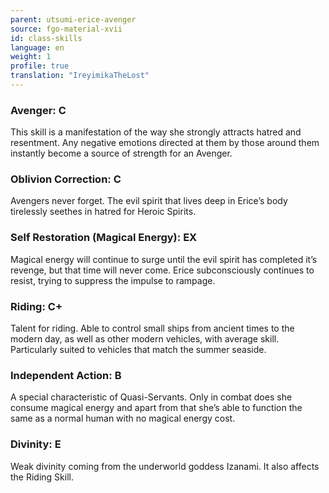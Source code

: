 ```yaml
---
parent: utsumi-erice-avenger
source: fgo-material-xvii
id: class-skills
language: en
weight: 1
profile: true
translation: "IreyimikaTheLost"
---
```


### Avenger: C

This skill is a manifestation of the way she strongly attracts hatred and resentment. Any negative emotions directed at them by those around them instantly become a source of strength for an Avenger.

### Oblivion Correction: C

Avengers never forget. The evil spirit that lives deep in Erice’s body tirelessly seethes in hatred for Heroic Spirits.

### Self Restoration (Magical Energy): EX

Magical energy will continue to surge until the evil spirit has completed it’s revenge, but that time will never come. Erice subconsciously continues to resist, trying to suppress the impulse to rampage.

### Riding: C+

Talent for riding. Able to control small ships from ancient times to the modern day, as well as other modern vehicles, with average skill. Particularly suited to vehicles that match the summer seaside.

### Independent Action: B

A special characteristic of Quasi-Servants. Only in combat does she consume magical energy and apart from that she’s able to function the same as a normal human with no magical energy cost.

### Divinity: E

Weak divinity coming from the underworld goddess Izanami. It also affects the Riding Skill.
